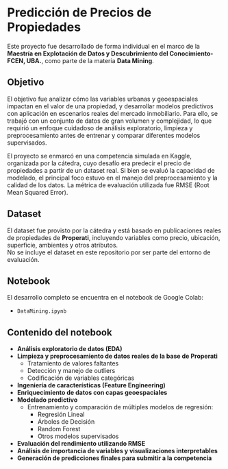 # Predicción de Precios de Propiedades

Este proyecto fue desarrollado de forma individual en el marco de la **Maestría en Explotación de Datos y Descubrimiento del Conocimiento- FCEN, UBA.**, como parte de la materia **Data Mining**.

## Objetivo
El objetivo fue analizar cómo las variables urbanas y geoespaciales impactan en el valor de una propiedad, y desarrollar modelos predictivos con aplicación en escenarios reales del mercado inmobiliario. Para ello, se trabajó con un conjunto de datos de gran volumen y complejidad, lo que requirió un enfoque cuidadoso de análisis exploratorio, limpieza y preprocesamiento antes de entrenar y comparar diferentes modelos supervisados.

El proyecto se enmarcó en una competencia simulada en Kaggle, organizada por la cátedra, cuyo desafío era predecir el precio de propiedades a partir de un dataset real. Si bien se evaluó la capacidad de modelado, el principal foco estuvo en el manejo del preprocesamiento y la calidad de los datos. La métrica de evaluación utilizada fue RMSE (Root Mean Squared Error).

## Dataset

El dataset fue provisto por la cátedra y está basado en publicaciones reales de propiedades de **Properati**, incluyendo variables como precio, ubicación, superficie, ambientes y otros atributos.  
No se incluye el dataset en este repositorio por ser parte del entorno de evaluación.

## Notebook

El desarrollo completo se encuentra en el notebook de Google Colab:

- `DataMining.ipynb`

## Contenido del notebook

- **Análisis exploratorio de datos (EDA)**  
- **Limpieza y preprocesamiento de datos reales de la base de Properati**  
  - Tratamiento de valores faltantes  
  - Detección y manejo de outliers  
  - Codificación de variables categóricas  
- **Ingeniería de características (Feature Engineering)**  
- **Enriquecimiento de datos con capas geoespaciales**  
- **Modelado predictivo**  
  - Entrenamiento y comparación de múltiples modelos de regresión:  
    - Regresión Lineal  
    - Árboles de Decisión  
    - Random Forest  
    - Otros modelos supervisados  
- **Evaluación del rendimiento utilizando RMSE**  
- **Análisis de importancia de variables y visualizaciones interpretables**  
- **Generación de predicciones finales para submitir a la competencia**




